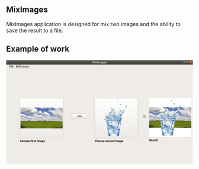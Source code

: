 ## MixImages
MixImages application is designed for mix two images and the ability to save the result to a file.
## Example of work
![](/screenshots/example.jpg)
